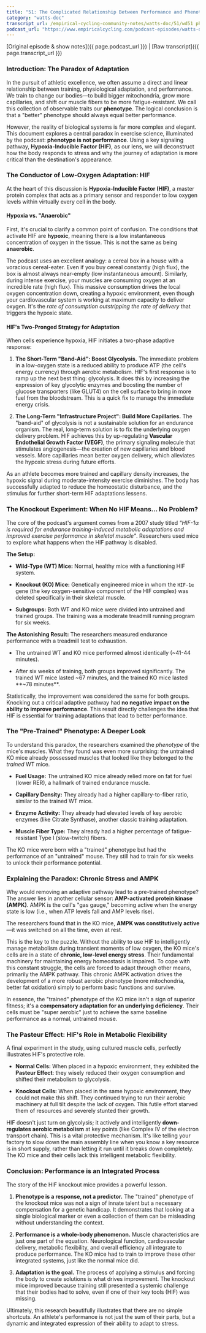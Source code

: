 ```yaml
---
title: "51: The Complicated Relationship Between Performance and Phenotype"
category: "watts-doc"
transcript_url: /empirical-cycling-community-notes/watts-doc/51/wd51 phenotype is not performance (transcribed on 07-Aug-2025 11-55-35).txt
podcast_url: "https://www.empiricalcycling.com/podcast-episodes/watts-doc-51-the-complicated-relationship-between-performance-and-phenotype"
---
```


[Original episode & show notes]({{ page.podcast_url }})   \|   [Raw transcript]({{ page.transcript_url }})

### Introduction: The Paradox of Adaptation

In the pursuit of athletic excellence, we often assume a direct and linear relationship between training, physiological adaptation, and performance. We train to change our bodies—to build bigger mitochondria, grow more capillaries, and shift our muscle fibers to be more fatigue-resistant. We call this collection of observable traits our **phenotype**. The logical conclusion is that a "better" phenotype should always equal better performance.

However, the reality of biological systems is far more complex and elegant. This document explores a central paradox in exercise science, illuminated by the podcast: **phenotype is not performance**. Using a key signaling pathway, **Hypoxia-Inducible Factor (HIF)**, as our lens, we will deconstruct how the body responds to stress and why the journey of adaptation is more critical than the destination's appearance.

### The Conductor of Low-Oxygen Adaptation: HIF

At the heart of this discussion is **Hypoxia-Inducible Factor (HIF)**, a master protein complex that acts as a primary sensor and responder to low oxygen levels within virtually every cell in the body.

#### Hypoxia vs. "Anaerobic"

First, it's crucial to clarify a common point of confusion. The conditions that activate HIF are **hypoxic**, meaning there is a low instantaneous concentration of oxygen in the tissue. This is not the same as being **anaerobic**.

The podcast uses an excellent analogy: a cereal box in a house with a voracious cereal-eater. Even if you buy cereal constantly (high flux), the box is almost always near-empty (low instantaneous amount). Similarly, during intense exercise, your muscles are consuming oxygen at an incredible rate (high flux). This massive consumption drives the local oxygen concentration down, creating a hypoxic environment, even though your cardiovascular system is working at maximum capacity to deliver oxygen. It's the _rate of consumption outstripping the rate of delivery_ that triggers the hypoxic state.

#### HIF's Two-Pronged Strategy for Adaptation

When cells experience hypoxia, HIF initiates a two-phase adaptive response:

1.  **The Short-Term "Band-Aid": Boost Glycolysis.** The immediate problem in a low-oxygen state is a reduced ability to produce ATP (the cell's energy currency) through aerobic metabolism. HIF's first response is to ramp up the next best thing: glycolysis. It does this by increasing the expression of key glycolytic enzymes and boosting the number of glucose transporters (like GLUT4) on the cell surface to bring in more fuel from the bloodstream. This is a quick fix to manage the immediate energy crisis.
    
2.  **The Long-Term "Infrastructure Project": Build More Capillaries.** The "band-aid" of glycolysis is not a sustainable solution for an endurance organism. The real, long-term solution is to fix the underlying oxygen delivery problem. HIF achieves this by up-regulating **Vascular Endothelial Growth Factor (VEGF)**, the primary signaling molecule that stimulates angiogenesis—the creation of new capillaries and blood vessels. More capillaries mean better oxygen delivery, which alleviates the hypoxic stress during future efforts.
    

As an athlete becomes more trained and capillary density increases, the hypoxic signal during moderate-intensity exercise diminishes. The body has successfully adapted to reduce the homeostatic disturbance, and the stimulus for further short-term HIF adaptations lessens.

### The Knockout Experiment: When No HIF Means... No Problem?

The core of the podcast's argument comes from a 2007 study titled _"HIF-1α is required for endurance training-induced metabolic adaptations and improved exercise performance in skeletal muscle"_. Researchers used mice to explore what happens when the HIF pathway is disabled.

**The Setup:**

-   **Wild-Type (WT) Mice:** Normal, healthy mice with a functioning HIF system.
    
-   **Knockout (KO) Mice:** Genetically engineered mice in whom the `HIF-1α` gene (the key oxygen-sensitive component of the HIF complex) was deleted specifically in their skeletal muscle.
    
-   **Subgroups:** Both WT and KO mice were divided into untrained and trained groups. The training was a moderate treadmill running program for six weeks.
    

**The Astonishing Result:** The researchers measured endurance performance with a treadmill test to exhaustion.

-   The untrained WT and KO mice performed almost identically (~41-44 minutes).
    
-   After six weeks of training, both groups improved significantly. The trained WT mice lasted ~67 minutes, and the trained KO mice lasted **~78 minutes**.
    

Statistically, the improvement was considered the same for both groups. Knocking out a critical adaptive pathway had **no negative impact on the ability to improve performance**. This result directly challenges the idea that HIF is essential for training adaptations that lead to better performance.

### The "Pre-Trained" Phenotype: A Deeper Look

To understand this paradox, the researchers examined the _phenotype_ of the mice's muscles. What they found was even more surprising: the untrained KO mice already possessed muscles that looked like they belonged to the _trained_ WT mice.

-   **Fuel Usage:** The untrained KO mice already relied more on fat for fuel (lower RER), a hallmark of trained endurance muscle.
    
-   **Capillary Density:** They already had a higher capillary-to-fiber ratio, similar to the trained WT mice.
    
-   **Enzyme Activity:** They already had elevated levels of key aerobic enzymes (like Citrate Synthase), another classic training adaptation.
    
-   **Muscle Fiber Type:** They already had a higher percentage of fatigue-resistant Type I (slow-twitch) fibers.
    

The KO mice were born with a "trained" phenotype but had the performance of an "untrained" mouse. They still had to train for six weeks to unlock their performance potential.

### Explaining the Paradox: Chronic Stress and AMPK

Why would removing an adaptive pathway lead to a pre-trained phenotype? The answer lies in another cellular sensor: **AMP-activated protein kinase (AMPK)**. AMPK is the cell's "gas gauge," becoming active when the energy state is low (i.e., when ATP levels fall and AMP levels rise).

The researchers found that in the KO mice, **AMPK was constitutively active**—it was switched on all the time, even at rest.

This is the key to the puzzle. Without the ability to use HIF to intelligently manage metabolism during transient moments of low oxygen, the KO mice's cells are in a state of **chronic, low-level energy stress**. Their fundamental machinery for maintaining energy homeostasis is impaired. To cope with this constant struggle, the cells are forced to adapt through other means, primarily the AMPK pathway. This chronic AMPK activation drives the development of a more robust aerobic phenotype (more mitochondria, better fat oxidation) simply to perform basic functions and survive.

In essence, the "trained" phenotype of the KO mice isn't a sign of superior fitness; it's a **compensatory adaptation for an underlying deficiency**. Their cells must be "super aerobic" just to achieve the same baseline performance as a normal, untrained mouse.

### The Pasteur Effect: HIF's Role in Metabolic Flexibility

A final experiment in the study, using cultured muscle cells, perfectly illustrates HIF's protective role.

-   **Normal Cells:** When placed in a hypoxic environment, they exhibited the **Pasteur Effect**: they wisely reduced their oxygen consumption and shifted their metabolism to glycolysis.
    
-   **Knockout Cells:** When placed in the same hypoxic environment, they could not make this shift. They continued trying to run their aerobic machinery at full tilt despite the lack of oxygen. This futile effort starved them of resources and severely stunted their growth.
    

HIF doesn't just turn on glycolysis; it actively and intelligently **down-regulates aerobic metabolism** at key points (like Complex IV of the electron transport chain). This is a vital protective mechanism. It's like telling your factory to slow down the main assembly line when you know a key resource is in short supply, rather than letting it run until it breaks down completely. The KO mice and their cells lack this intelligent metabolic flexibility.

### Conclusion: Performance is an Integrated Process

The story of the HIF knockout mice provides a powerful lesson.

1.  **Phenotype is a response, not a predictor.** The "trained" phenotype of the knockout mice was not a sign of innate talent but a necessary compensation for a genetic handicap. It demonstrates that looking at a single biological marker or even a collection of them can be misleading without understanding the context.
    
2.  **Performance is a whole-body phenomenon.** Muscle characteristics are just one part of the equation. Neurological function, cardiovascular delivery, metabolic flexibility, and overall efficiency all integrate to produce performance. The KO mice had to train to improve these other integrated systems, just like the normal mice did.
    
3.  **Adaptation is the goal.** The process of applying a stimulus and forcing the body to create solutions is what drives improvement. The knockout mice improved because training still presented a systemic challenge that their bodies had to solve, even if one of their key tools (HIF) was missing.
    

Ultimately, this research beautifully illustrates that there are no simple shortcuts. An athlete's performance is not just the sum of their parts, but a dynamic and integrated expression of their ability to adapt to stress.